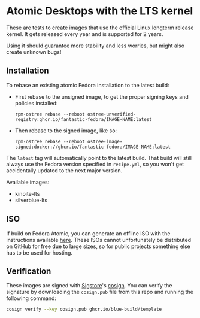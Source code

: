 # Atomic Desktops with the LTS kernel
These are tests to create images that use the official Linux longterm release kernel. It gets released every year and is supported for 2 years.

Using it should guarantee more stability and less worries, but might also create unknown bugs!

## Installation

To rebase an existing atomic Fedora installation to the latest build:

- First rebase to the unsigned image, to get the proper signing keys and policies installed:
  ```
  rpm-ostree rebase --reboot ostree-unverified-registry:ghcr.io/fantastic-fedora/IMAGE-NAME:latest
  ```
- Then rebase to the signed image, like so:
  ```
  rpm-ostree rebase --reboot ostree-image-signed:docker://ghcr.io/fantastic-fedora/IMAGE-NAME:latest
  ```

The `latest` tag will automatically point to the latest build. That build will still always use the Fedora version specified in `recipe.yml`, so you won't get accidentally updated to the next major version.

Available images:

- kinoite-lts
- silverblue-lts

## ISO

If build on Fedora Atomic, you can generate an offline ISO with the instructions available [here](https://blue-build.org/learn/universal-blue/#fresh-install-from-an-iso). These ISOs cannot unfortunately be distributed on GitHub for free due to large sizes, so for public projects something else has to be used for hosting.

## Verification

These images are signed with [Sigstore](https://www.sigstore.dev/)'s [cosign](https://github.com/sigstore/cosign). You can verify the signature by downloading the `cosign.pub` file from this repo and running the following command:

```bash
cosign verify --key cosign.pub ghcr.io/blue-build/template
```
